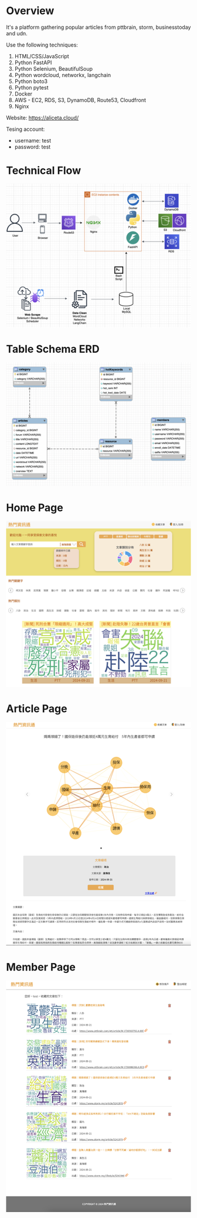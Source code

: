 # Overview

It's a platform gathering popular articles from pttbrain, storm, businesstoday and udn.

Use the following techniques:
1. HTML/CSS/JavaScript
2. Python FastAPI
3. Python Selenium, BeautifulSoup
4. Python wordcloud, networkx, langchain
5. Python boto3
6. Python pytest
7. Docker
8. AWS - EC2, RDS, S3, DynamoDB, Route53, Cloudfront
9. Nginx

Website: https://aliceta.cloud/

Tesing account:
- username: test 
- password: test

# Technical Flow

![alt text](/readme/technical_flow.png)

# Table Schema ERD

![alt text](/readme/hot_news_ERD.png)

# Home Page

![alt text](/readme/hot-news-homepage.png)

# Article Page

![alt text](/readme/hot-news-article.png)

# Member Page

![alt text](/readme/hot-news-collect.png)